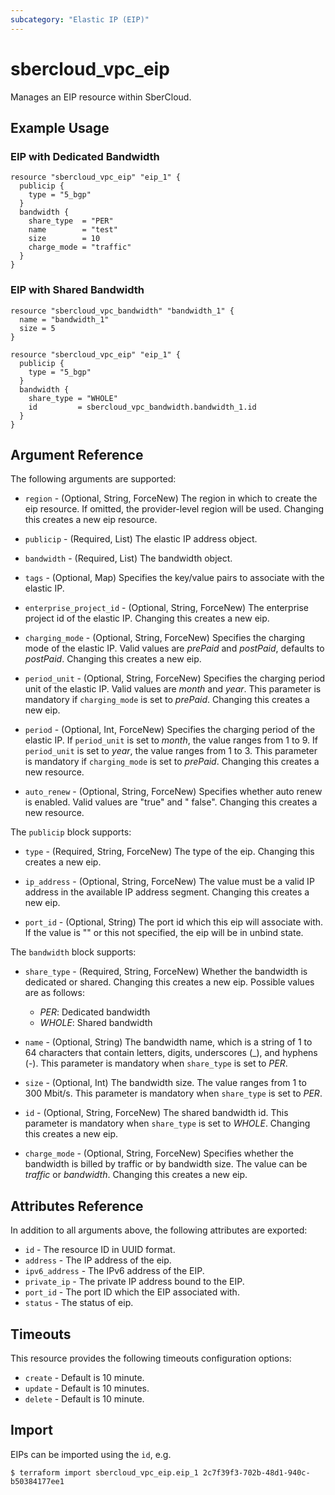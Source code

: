 ```yaml
---
subcategory: "Elastic IP (EIP)"
---
```


# sbercloud_vpc_eip

Manages an EIP resource within SberCloud.

## Example Usage

### EIP with Dedicated Bandwidth

```hcl
resource "sbercloud_vpc_eip" "eip_1" {
  publicip {
    type = "5_bgp"
  }
  bandwidth {
    share_type  = "PER"
    name        = "test"
    size        = 10
    charge_mode = "traffic"
  }
}
```

### EIP with Shared Bandwidth

```hcl
resource "sbercloud_vpc_bandwidth" "bandwidth_1" {
  name = "bandwidth_1"
  size = 5
}

resource "sbercloud_vpc_eip" "eip_1" {
  publicip {
    type = "5_bgp"
  }
  bandwidth {
    share_type = "WHOLE"
    id         = sbercloud_vpc_bandwidth.bandwidth_1.id
  }
}
```

## Argument Reference

The following arguments are supported:

* `region` - (Optional, String, ForceNew) The region in which to create the eip resource. If omitted, the provider-level
  region will be used. Changing this creates a new eip resource.

* `publicip` - (Required, List) The elastic IP address object.

* `bandwidth` - (Required, List) The bandwidth object.

* `tags` - (Optional, Map) Specifies the key/value pairs to associate with the elastic IP.

* `enterprise_project_id` - (Optional, String, ForceNew) The enterprise project id of the elastic IP. Changing this
  creates a new eip.

* `charging_mode` - (Optional, String, ForceNew) Specifies the charging mode of the elastic IP. Valid values are
  *prePaid* and *postPaid*, defaults to *postPaid*. Changing this creates a new eip.

* `period_unit` - (Optional, String, ForceNew) Specifies the charging period unit of the elastic IP. Valid values are
  *month* and *year*. This parameter is mandatory if `charging_mode` is set to *prePaid*. Changing this creates a new
  eip.

* `period` - (Optional, Int, ForceNew) Specifies the charging period of the elastic IP. If `period_unit` is set to
  *month*, the value ranges from 1 to 9. If `period_unit` is set to *year*, the value ranges from 1 to 3. This parameter
  is mandatory if `charging_mode` is set to *prePaid*. Changing this creates a new resource.

* `auto_renew` - (Optional, String, ForceNew) Specifies whether auto renew is enabled. Valid values are "true" and "
  false". Changing this creates a new resource.

The `publicip` block supports:

* `type` - (Required, String, ForceNew) The type of the eip. Changing this creates a new eip.

* `ip_address` - (Optional, String, ForceNew) The value must be a valid IP address in the available IP address segment.
  Changing this creates a new eip.

* `port_id` - (Optional, String) The port id which this eip will associate with. If the value is "" or this not
  specified, the eip will be in unbind state.

The `bandwidth` block supports:

* `share_type` - (Required, String, ForceNew) Whether the bandwidth is dedicated or shared. Changing this creates a new
  eip. Possible values are as follows:
  + *PER*: Dedicated bandwidth
  + *WHOLE*: Shared bandwidth

* `name` - (Optional, String) The bandwidth name, which is a string of 1 to 64 characters that contain letters, digits,
  underscores (_), and hyphens (-). This parameter is mandatory when `share_type` is set to *PER*.

* `size` - (Optional, Int) The bandwidth size. The value ranges from 1 to 300 Mbit/s. This parameter is mandatory
  when `share_type` is set to *PER*.

* `id` - (Optional, String, ForceNew) The shared bandwidth id. This parameter is mandatory when
  `share_type` is set to *WHOLE*. Changing this creates a new eip.

* `charge_mode` - (Optional, String, ForceNew) Specifies whether the bandwidth is billed by traffic or by bandwidth
  size. The value can be *traffic* or *bandwidth*. Changing this creates a new eip.

## Attributes Reference

In addition to all arguments above, the following attributes are exported:

* `id` - The resource ID in UUID format.
* `address` - The IP address of the eip.
* `ipv6_address` - The IPv6 address of the EIP.
* `private_ip` - The private IP address bound to the EIP.
* `port_id` - The port ID which the EIP associated with.
* `status` - The status of eip.

## Timeouts

This resource provides the following timeouts configuration options:

* `create` - Default is 10 minute.
* `update` - Default is 10 minutes.
* `delete` - Default is 10 minute.

## Import

EIPs can be imported using the `id`, e.g.

```
$ terraform import sbercloud_vpc_eip.eip_1 2c7f39f3-702b-48d1-940c-b50384177ee1
```
